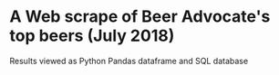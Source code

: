 # A Web scrape of Beer Advocate's top beers (July 2018)
Results viewed as Python Pandas dataframe and SQL database
